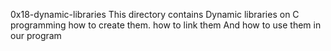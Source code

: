 0x18-dynamic-libraries
This directory contains Dynamic libraries on C programming
how to create them.
how to link them
And how to use them in our program
